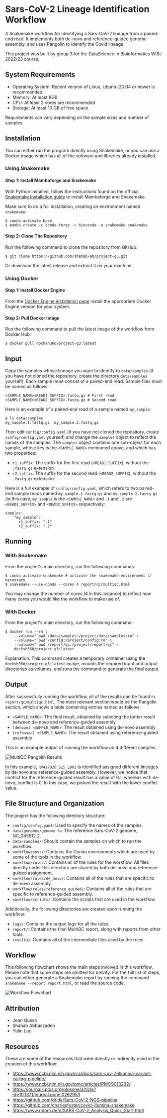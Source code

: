 # Sars-CoV-2 Lineage Identification Workflow

A Snakemake workflow for identifying a Sars-CoV-2 lineage from a paired-end
read. It implements both de-novo and reference-guided genome assembly, and uses
Pangolin to identify the Covid lineage.

This project was built by group 3 for the DataScience in Bioinformatics WiSe
2022/23 course.

## System Requirements

- Operating System: Recent version of Linux, Ubuntu 20.04 or newer is recommended
- Memory: At least 8GB
- CPU: At least 2 cores are recommended
- Storage: At least 10 GB of free space

Requirements can vary depending on the sample sizes and number of samples.

## Installation

You can either run the program directly using Snakemake, or you can use a
Docker image which has all of the software and libraries already installed.

### Using Snakemake

#### Step 1: Install Mambaforge and Snakemake

With Python installed, follow the instructions found on the official [Snakemake
Installation
guide](https://snakemake.readthedocs.io/en/stable/getting_started/installation.html)
to install Mambaforge and Snakemake.

Make sure to do a full installation, creating an environment named `snakemake`:

```
$ conda activate base
$ mamba create -c conda-forge -c bioconda -n snakemake snakemake
```

#### Step 2: Clone The Repository

Run the following command to clone the repository from GitHub:

```
$ git clone https://github.com/shahab-ab/project-g3.git
```

Or download the latest release and extract it on your machine.

### Using Docker

#### Step 1: Install Docker Engine

From the [Docker Engine installation
page](https://docs.docker.com/engine/install/) install the appropriate Docker
Engine version for your system.

#### Step 2: Pull Docker Image

Run the following command to pull the latest image of the workflow from Docker
Hub:

```
$ docker pull docksh360/project-g3:latest
```

## Input

Copy the samples whose lineage you want to identify to `data/samples` (if you
have not cloned the repository, create the directory `data/samples` yourself).
Each sample must consist of a paired-end read. Sample files must be named as
follows:

```
<SAMPLE_NAME><READ1_SUFFIX>.fastq.gz # First read
<SAMPLE_NAME><READ2_SUFFIX>.fastq.gz # Second read
```

Here is an example of a paired-end read of a sample named `my_sample`:

```
$ ls data/samples
my_sample.1.fastq.gz  my_sample.2.fastq.gz
```

Then edit `config/config.yaml` (if you have not cloned the repository, create
`config/config.yaml` yourself) and change the `samples` object to reflect the
names of the samples. The `samples` object contains one sub-object for each
sample, whose key is the `<SAMPLE_NAME>` mentioned above, and which has two
properties:

- `r1_suffix`: The suffix for the first read (`<READ1_SUFFIX`), without the `.fastq.gz` extension
- `r2_suffix`: The suffix for the second read (`<READ2_SUFFIX`), without the `.fastq.gz` extension

Here is a full example of `config/config.yaml`, which refers to two paired-end
sample reads named `my_sample.1.fastq.gz` and `my_sample.2.fastq.gz` (in this
case, `my_sample` is the `<SAMPLE_NAME>` and `.1` and `.2` are `<READ1_SUFFIX>`
and `<READ2_SUFFIX>` respectively:

```
samples:
    "my_sample":
      r1_suffix: ".1"
      r2_suffix: ".2"
```

## Running

### With Snakemake

From the project's main directory, run the following commands:

```
$ conda activate snakemake # activate the snakemake environment if necessary
$ snakemake --use-conda --cores 4 report/qc/multiqc.html
```

You may change the number of cores (4 in this instance) to reflect how many
cores you would like the workflow to make use of.

### With Docker

From the project's main directory, run the following command:

```
$ docker run --rm \
	--volume="`pwd`/data/samples:/project/data/samples:ro" \
	--volume="`pwd`/config:/project/config:ro" \
	--volume="`pwd`/report/qc:/project/report/qc" \
	docksh360/project-g3:latest
```

Explanation: This command creates a temporary container using the
`docksh360/project-g3:latest` image, mounts the required input and output
directories as volumes, and runs the command to generate the final output.

## Output

After successfully running the workflow, all of the results can be found in
`report/qc/multiqc.html`. The most relevant section would be the Pangolin
section, which shows a table containing entries named as follows:

- `<SAMPLE_NAME>`: The final result, obtained by selecting the better result between de-novo and reference-guided assembly
- `[denovo] <SAMPLE_NAME>`: The result obtained using de-novo assembly
- `[refbased] <SAMPLE_NAME>`: The result obtained using reference-guided assembly

This is an example output of running the workflow on 4 different samples:

![MultiQC Pangolin Results](images/multiqc.png)

In this example, `RV417026_S15_L001` is identified assigned different lineages
by de-novo and reference-guided assembly. However, we notice that conflict for
the reference-guided result has a value of 0.1, whereas with de-novo, conflict
is 0. In this case, we picked the result with the lower conflict value.

## File Structure and Organization

The project has the following directory structure:

- `config/config.yaml`: Used to specify the names of the samples.
- `data/genomes/genome.fa`: The reference Sars-CoV-2 genome, NC_045512.2.
- `data/samples/`: Should contain the samples on which to run the workflow.
- `workflow/envs/`: Contains the Conda environments which are used by some of the tools in the workflow.
- `workflow/rules/`: Contains all of the rules for the workflow. All files directly under this directory are shared by both de-novo and reference-guided assignment.
- `workflow/rules/de_novo/`: Contains all of the rules that are specific to de-novo assembly.
- `workflow/rules/reference_guided/`: Contains all of the rules that are specific to reference-guided assembly.
- `workflow/scripts/`: Contains the scripts that are used in the workflow.

Additionally, the following directories are created upon running the workflow:

- `logs/`: Contains the output logs for all the rules.
- `report/`: Contains the final MultiQC report, along with reports from other tools.
- `results/`: Contains all of the intermediate files used by the rules.

## Workflow

This following flowchart shows the main steps involved in this workflow. Please
note that some steps are omitted for brevity. For the full list of steps, you
can either generate a Snakemake report by running the command `snakemake
--report report.html`, or read the source code.

![Workflow Flowchart](images/flowchart.png)

## Attribution

- Jean Qussa
- Shahab Abbaszadeh
- Yulin Luo

## Resources

These are some of the resources that were directly or indirectly used in the
creation of this workflow:

- https://www.ncbi.nlm.nih.gov/sra/docs/sars-cov-2-illumina-variant-calling-pipeline/
- https://www.ncbi.nlm.nih.gov/pmc/articles/PMC9013232/
- https://journals.plos.org/plosone/article?id=10.1371/journal.pone.0262953
- https://github.com/dridk/Sars-CoV-2-NGS-pipeline
- https://github.com/charlesfoster/covid-illumina-snakemake
- https://www.ridom.de/u/SARS-CoV-2_Analysis_Quick_Start.html
